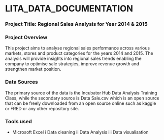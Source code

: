 # LITA_DATA_DOCUMENTATION

### Project Title: Regional Sales Analysis for Year 2014 & 2015

### Project Overview
This project aims to analyse regional sales performance across various markets, stores and product categories for the years 2014 and 2015. The analysis will provide insights into regional sales trends enabling the company to optimise sale strategies, improve revenue growth and strengthen market position.

### Data Sources
The primary source of the data is the Incubator Hub Data Analysis Training Class, while the secondary source is Data Sale.csv which is an open source that can be freely downloaded from an open source online such as kaggle or FRED or any other repository site.

### Tools used
- Microsoft Excel
  i Data cleaning
  ii Data Analysis
  iii Data visualisation




